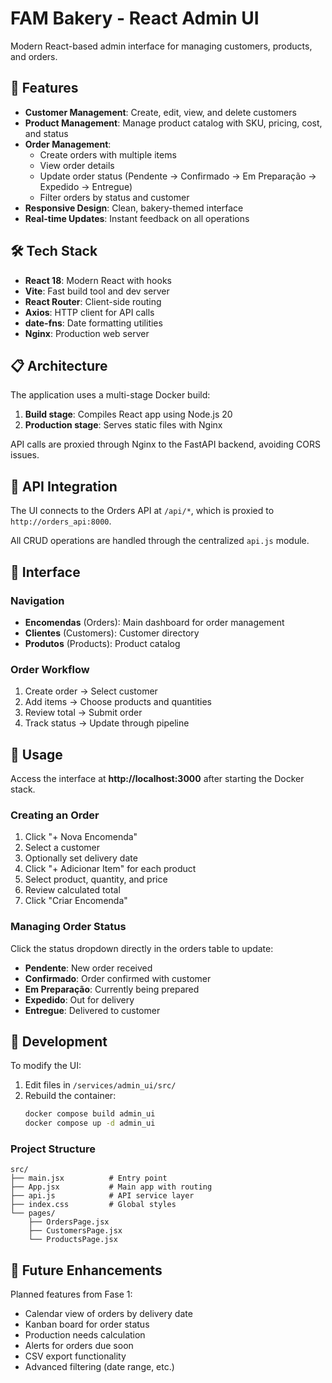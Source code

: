 # FAM Bakery - React Admin UI

Modern React-based admin interface for managing customers, products, and orders.

## 🚀 Features

- **Customer Management**: Create, edit, view, and delete customers
- **Product Management**: Manage product catalog with SKU, pricing, cost, and status
- **Order Management**: 
  - Create orders with multiple items
  - View order details
  - Update order status (Pendente → Confirmado → Em Preparação → Expedido → Entregue)
  - Filter orders by status and customer
- **Responsive Design**: Clean, bakery-themed interface
- **Real-time Updates**: Instant feedback on all operations

## 🛠️ Tech Stack

- **React 18**: Modern React with hooks
- **Vite**: Fast build tool and dev server
- **React Router**: Client-side routing
- **Axios**: HTTP client for API calls
- **date-fns**: Date formatting utilities
- **Nginx**: Production web server

## 📋 Architecture

The application uses a multi-stage Docker build:
1. **Build stage**: Compiles React app using Node.js 20
2. **Production stage**: Serves static files with Nginx

API calls are proxied through Nginx to the FastAPI backend, avoiding CORS issues.

## 🔌 API Integration

The UI connects to the Orders API at `/api/*`, which is proxied to `http://orders_api:8000`.

All CRUD operations are handled through the centralized `api.js` module.

## 🎨 Interface

### Navigation
- **Encomendas** (Orders): Main dashboard for order management
- **Clientes** (Customers): Customer directory
- **Produtos** (Products): Product catalog

### Order Workflow
1. Create order → Select customer
2. Add items → Choose products and quantities
3. Review total → Submit order
4. Track status → Update through pipeline

## 📱 Usage

Access the interface at **http://localhost:3000** after starting the Docker stack.

### Creating an Order
1. Click "+ Nova Encomenda"
2. Select a customer
3. Optionally set delivery date
4. Click "+ Adicionar Item" for each product
5. Select product, quantity, and price
6. Review calculated total
7. Click "Criar Encomenda"

### Managing Order Status
Click the status dropdown directly in the orders table to update:
- **Pendente**: New order received
- **Confirmado**: Order confirmed with customer
- **Em Preparação**: Currently being prepared
- **Expedido**: Out for delivery
- **Entregue**: Delivered to customer

## 🔧 Development

To modify the UI:

1. Edit files in `/services/admin_ui/src/`
2. Rebuild the container:
   ```bash
   docker compose build admin_ui
   docker compose up -d admin_ui
   ```

### Project Structure
```
src/
├── main.jsx          # Entry point
├── App.jsx           # Main app with routing
├── api.js            # API service layer
├── index.css         # Global styles
└── pages/
    ├── OrdersPage.jsx
    ├── CustomersPage.jsx
    └── ProductsPage.jsx
```

## 🎯 Future Enhancements

Planned features from Fase 1:
- Calendar view of orders by delivery date
- Kanban board for order status
- Production needs calculation
- Alerts for orders due soon
- CSV export functionality
- Advanced filtering (date range, etc.)
